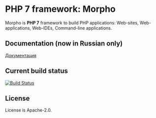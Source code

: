 # PHP 7 framework: Morpho

Morpho is **PHP 7** framework to build PHP applications: Web-sites, Web-applications, Web-IDEs, Command-line applications.


## Documentation (now in Russian only)

<a href="https://morpho-os.github.io/framework/index.html">Документация</a>


## Current build status

[![Build Status](https://travis-ci.org/morpho-os/framework.svg?branch=master)](https://travis-ci.org/morpho-os/framework)


## License

License is Apache-2.0.
